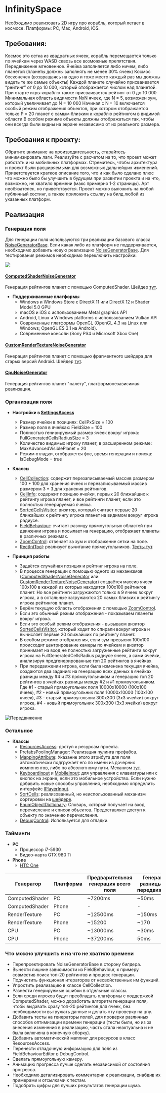 # InfinitySpace

Необходимо реализовать 2D игру про корабль, который летает в космосе. Платформы: PC, Mac, Android, iOS.

## Требования:
Космос это сетка из квадратных ячеек, корабль перемещается только по ячейкам через WASD сквозь все возможные препятствия. Передвижение мгновенное.
Ячейка заполняется либо ничем, либо планетой (планеты должны заполнять не менее 30% ячеек)
Космос бесконечен (возвращаясь на одно и тоже место каждый раз мы должны видеть те же самые объекты)
Каждой планете случайно присваивается “рейтинг” от 0 до 10 000, который отображается числом над планетой. При старте игры кораблю также присваивается рейтинг от 0 до 10 000
Минимальная область видимости NxN ячеек, где N = 5, возможен зум, который увеличивает до N = 10 000
Начиная с N = 10 включается особый режим отображения объектов, при котором отображается только P = 20 планет с самым близким к кораблю рейтингом в видимой области
В особом режиме объекты должны отображаться так, чтобы они всегда были видны на экране независимо от их реального размера.

## Требования к проекту:
Обратите внимание на производительность, старайтесь минимизировать лаги. Реализуйте с расчетом на то, что проект может работать и на мобильных платформах.
Стремитесь, чтобы архитектура и проект были расширяемыми для возможных дальнейших изменений.
Приветствуется краткое описание того, что и как было сделано плюс что можно было бы улучшить в будущем при развитии проекта и на что, возможно, не хватило времени (макс примерно 1-2 страницы).
Арт необязателен, но приветствуется.
Проект можно выложить на любой публичный хостинг, а также приложить ссылку на билд любой из указанных платформ.

## Реализация

### Генерация поля

Для генерации поля используются три реализации базового класса [NoiseGeneratorBase](https://github.com/fornetjob/InfinitySpace/blob/master/InfinitySpace/Assets/Game/Field/Generators/Base/NoiseGeneratorBase.cs). Если какая либо из платформ не поддерживается, необходимо добавить новую реализацию  [NoiseGeneratorBase](https://github.com/fornetjob/InfinitySpace/blob/master/InfinitySpace/Assets/Game/Field/Generators/Base/NoiseGeneratorBase.cs).
Для тестирования режимов необходимо переключить настройки:

![](https://d.radikal.ru/d09/1808/6a/681c71264994.png)

#### [ComputedShaderNoiseGenerator](https://github.com/fornetjob/InfinitySpace/blob/master/InfinitySpace/Assets/Game/Field/Generators/ComputedShaderNoiseGenerator.cs)
Генерация рейтингов планет с помощью ComputedShader. Шейдер [тут](https://github.com/fornetjob/InfinitySpace/blob/master/InfinitySpace/Assets/Game/Shaders/ComputedShaders/CalculateCell.compute).

* **Поддерживаемые платформы**
    * Windows и Windows Store с DirectX 11 или DirectX 12 и Shader Model 5.0 GPU
    * macOS и iOS с использованием Metal graphics API
    * Android, Linux и Windows platforms с использованием Vulkan API
    * Современные платформы OpenGL (OpenGL 4.3 на Linux или Windows; OpenGL ES 3.1 на Android).
    * Современные консоли (Sony PS4 и Microsoft Xbox One)

#### [CustomRenderTextureNoiseGenerator](https://github.com/fornetjob/InfinitySpace/blob/master/InfinitySpace/Assets/Game/Field/Generators/CustomRenderTextureNoiseGenerator.cs)
Генерация рейтингов планет с помощью фрагментного шейдера для старых версий Android.  Шейдер [тут](https://github.com/fornetjob/InfinitySpace/blob/master/InfinitySpace/Assets/Game/Shaders/CalculateTextureShaders/CalculateCell.shader).

#### [CpuNoiseGenerator](https://github.com/fornetjob/InfinitySpace/blob/master/InfinitySpace/Assets/Game/Field/Generators/CpuNoiseGenerator.cs)
Генерация рейтингов планет "налету", платформонезависимая реализация.

### Организация поля

* **Настройки в [SettingsAccess](https://github.com/fornetjob/InfinitySpace/blob/master/InfinitySpace/Assets/Game/Access/SettingsAccess.cs)**
    * Размер ячейки в позициях: CellPxSize = 100
    * Размер поля в ячейках: FieldSize = 100
    * Полностью генирируемый размер ячеек вокруг игрока: FullGeneratedCellsRadiusSize = 3
    * Количество видимых игроку планет, в расширенном режиме: MaxAdvancedVisiblePlanet = 20
    * Режим отладки, отображется фпс, время генерации и поиска: IsDebugMode = true

* **Классы**
    * [CellCollection](https://github.com/fornetjob/InfinitySpace/blob/master/InfinitySpace/Assets/Game/Field/Cells/CellCollection.cs): содержит перезаписываемый массив размером 100 * 100 для хранения ячеек и перезаписываемый массив размером 3 * 3 для хранения рейтингов.
    * [CellInfo](https://github.com/fornetjob/InfinitySpace/blob/master/InfinitySpace/Assets/Game/Field/Cells/CellInfo.cs): содержит позицию ячейки, первых 20 ближайших к рейтингу игрока планет, и все рейтинги планет, если это полностью генерируемая ячейка.
    * [SortedCellsVisitor](https://github.com/fornetjob/InfinitySpace/blob/master/InfinitySpace/Assets/Game/Field/Cells/SortedCellsVisitor.cs): визитор, который считает первые 20 ближайших к рейтингу игрока планет на видимом вокруг игрока радиусе.
    * [FieldBehaviour](https://github.com/fornetjob/InfinitySpace/blob/master/InfinitySpace/Assets/Game/Field/FieldBehaviour.cs): считает разницу прямоугольных областей при движении игрока и посылает на генерацию, отображает планеты в различных режимах.
    * [ZoomControl](https://github.com/fornetjob/InfinitySpace/blob/master/InfinitySpace/Assets/Game/UI/Controls/ZoomControl.cs): отвечает за зум и отображение сетки на поле.
    * [RectIntTool](https://github.com/fornetjob/InfinitySpace/blob/master/InfinitySpace/Assets/Game/Tools/RectIntTool.cs): реализует вычитание прямоугольников. [Тесты тут](https://github.com/fornetjob/InfinitySpace/blob/master/InfinitySpace/Assets/Game/Editor/Tests/RectangleTest.cs).

* **Принцип работы**
    * Задаётся случайная позиция и рейтинг игрока на поле.
    * В процессе генерации с помощью одного из механизмов ([ComputedShaderNoiseGenerator](https://github.com/fornetjob/InfinitySpace/blob/master/InfinitySpace/Assets/Game/Field/Generators/ComputedShaderNoiseGenerator.cs) или [CustomRenderTextureNoiseGenerator](https://github.com/fornetjob/InfinitySpace/blob/master/InfinitySpace/Assets/Game/Field/Generators/CustomRenderTextureNoiseGenerator.cs)) создаётся массив ячеек 100х100 в каждой из которых находится 100х100 рейтингов планет. Но все рейтинги загружаются только в 9 ячеек вокруг игрока, а в остальные загружаются 20 самых близких к рейтингу игрока рейтингов планет.
    * Берём текущую область отображения с помощью [ZoomControl](https://github.com/fornetjob/InfinitySpace/blob/master/InfinitySpace/Assets/Game/UI/Controls/ZoomControl.cs).
    * Если это обычный режим отображения - показываем планеты вокруг игрока.
    * Если это особый режим отображения - вызываем визитор [SortedCellsVisitor](https://github.com/fornetjob/InfinitySpace/blob/master/InfinitySpace/Assets/Game/Field/Cells/SortedCellsVisitor.cs), который ходит по спирали вокруг игрока и вычисляет первые 20 ближайших по рейтингу планет.
    * В особом режиме отображения, если зум превысил 100х100 - происходит центрирование камеры по ячейкам и визитор принимает на вход не полностью загруженные рейтинги вокруг игрока на FullGeneratedCellsRadius радиусе ячеек, а сами ячейки, анализируя предгенерированные топ 20 рейтингов в ячейках.
    * При передвижении игрока, если была изменена текущая ячейка, создаются два задания: на генерацию всех данных в ячейках разницы между #4 и #3 прямоугольником и генерацию топ 20 рейтингов в ячейках разницы между #2 и #1 прямоугольником. Где #1 - старый прямоугольник поля 10000х10000 (100х100 ячеек), #2 - новый прямоугольник поля 10000х10000 (100х100 ячеек), #3 - старый прямоугольник 300х300 (3х3 ячейки) вокруг игрока, #4 - новый прямоугольник 300х300 (3х3 ячейки) вокруг игрока.

![Передвижение](https://c.radikal.ru/c30/1808/1d/a55483549034.png)

### Остальное
* **Классы**
    * [ResourcesAccess](https://github.com/fornetjob/InfinitySpace/blob/master/InfinitySpace/Assets/Game/Access/ResourcesAccess.cs): доступ к ресурсам проекта.
    * [PrefabsPoolingManager](https://github.com/fornetjob/InfinitySpace/blob/master/InfinitySpace/Assets/Game/Core/PoolingSystem/PrefabsPoolingManager.cs): Реализация пулинга префабов.
    * [MappingAttribute](https://github.com/fornetjob/InfinitySpace/blob/master/InfinitySpace/Assets/Game/Core/MappingAttribute.cs): Указание этого атрибута для поля автоматически подгружает его по имени из дочерних компонентов, либо по абсолютному пути. Механизм [тут](https://github.com/fornetjob/InfinitySpace/blob/master/InfinitySpace/Assets/Game/Access/Editor/SettingsAccessEditor.cs).
    * [KeyboardInput](https://github.com/fornetjob/InfinitySpace/blob/master/InfinitySpace/Assets/Game/Inputs/KeyboardInput.cs) и [MobileInput](https://github.com/fornetjob/InfinitySpace/blob/master/InfinitySpace/Assets/Game/Inputs/MobileInput.cs): для управления с клавиатуры или с кнопок на экране, если это мобильное устройство. Если нужно добавить новые способы управления, необходимо определить интерфейс [IPlayerInput](https://github.com/fornetjob/InfinitySpace/blob/master/InfinitySpace/Assets/Game/Inputs/Base/IPlayerInput.cs).
    * [SortCells](https://github.com/fornetjob/InfinitySpace/blob/master/InfinitySpace/Assets/Game/Editor/Tests/DataContracts/SortCells.cs): реализованный, но неиспользованный механизм сортировки на [шейдере](https://github.com/fornetjob/InfinitySpace/blob/master/InfinitySpace/Assets/Game/Shaders/ComputedShaders/SortCell.compute).
    * [EnumObjectDictionary](https://github.com/fornetjob/InfinitySpace/blob/master/InfinitySpace/Assets/Game/Core/Collections/EnumObjectDictionary.cs): Словарь, который получает на вход перечисление и список объектов. Предоставляет доступ к объекту по значению перечисления.
    * [DebugControl](https://github.com/fornetjob/InfinitySpace/blob/master/InfinitySpace/Assets/GameDebug/UI/DebugControl.cs): Используется для отладки.
 
### Тайминги

* **PC**
    * Процессор i7-5930
    * Видео-карта GTX 980 Ti
* **Phone**
   * [HTC One](https://www.htc.com/ru/smartphones/htc-one-m7/)

Генератор     |Платформа|Предварительная генерация всего поля|Генерация разницы при передвижении|% от ComputedShader|
--------------|---------|------------------------------------|----------------------------------|-------------------|
ComputedShader|PC       |~7200ms                             |~50ms                             |100%|
ComputedShader|Phone|-|-|-|
RenderTexture|PC|~12500ms|~150ms|~174%|
RenderTexture|Phone|~15200|~170|~211%|
CPU|PC|~13000ms|~30ms|~181%|
CPU|Phone|~37200ms|50ms|~517%|

### Что можно улучшить и на что не хватило времени

* Перепроектировать NoiseGeneratorBase в сторону билдера.
* Вынести лишние зависимости из FieldBehaviour, к примеру совместив поиск топ-20 рейтингов и процесс генерации.
* Подчистить функционал итераторов от несвойственных им функций.
* Упростить реализацию в классе CellCollection.
* Разнести генерируемые ошибки в отдельные классы.
* Если среди игроков будут преобладать платформы с поддержкой ComputedShader, можно доработать алгоритм генерации поля, чтобы выдавать сразу топ-20 рейтингов для ячеек, без необходимости выгружать данные и делать эту проверку на цпу.
* Добавить тесты на генераторы полей, для проверки различных способов оптимизации времени генерации (тесты были, но из за внесения изменения в реализацию, часть стала неактуальна и не была включена в конечную сборку).
* Добавить автоматический маппинг для ресурсов в класс ResourcesAccess.
* Перенести отладочную информацию для поля из FieldBehaviourEditor в DebugControl.
* Сделать прямоугольную камеру.
* Анимацию прогресса лучше сделать независимой от состояния прогресса.
* Необходимо детализировать комментарии к реализации, снабдив их примерами и отсылками к тестам.
* Подобрать цифры для лучших результатов генерации шума.
